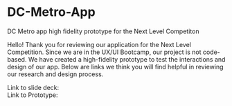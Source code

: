 # DC-Metro-App
DC Metro app high fidelity prototype for the Next Level Competiton

Hello! Thank you for reviewing our application for the Next Level Competition. Since we are in the UX/UI Bootcamp, our project is not code-based. We have created a high-fidelity prototype to test the interactions and design of our app. Below are links we think you will find helpful in reviewing our research and design process.

Link to slide deck:
</br>
Link to Prototype:
